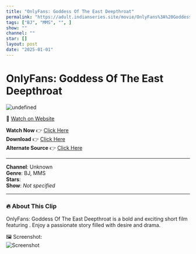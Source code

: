 ```yaml
---
title: "OnlyFans: Goddess Of The East Deepthroat"
permalink: "https://adult.indianseries.site/movie/OnlyFans%3A%20Goddess%20Of%20The%20East%20Deepthroat"
tags: ["BJ", "MMS", "", ]
show: ""
channel: ""
star: []
layout: post
date: "2025-01-01"
---
```


# OnlyFans: Goddess Of The East Deepthroat

![undefined](https://desisins.com/wp-content/uploads/2024/09/Goddess-Of-The-East-DesiSins.com_.jpg)

🔗 [Watch on Website](https://adult.indianseries.site/movie/OnlyFans%3A%20Goddess%20Of%20The%20East%20Deepthroat)

**Watch Now** 👉 [Click Here](https://adult.indianseries.site/movie/OnlyFans%3A%20Goddess%20Of%20The%20East%20Deepthroat)  
**Download** 👉 [Click Here](https://adult.indianseries.site/movie/OnlyFans%3A%20Goddess%20Of%20The%20East%20Deepthroat)  
**Alternate Source** 👉 [Click Here](https://adult.indianseries.site/movie/OnlyFans%3A%20Goddess%20Of%20The%20East%20Deepthroat)

---

**Channel**: Unknown  
**Genre**: BJ, MMS  
**Stars**:   
**Show**: *Not specified*

---

### 🔥 About This Clip

OnlyFans: Goddess Of The East Deepthroat is a bold and exciting short film featuring . Enjoy a passionate story filled with desire and drama.
 
🖼️ Screenshot:  
![Screenshot](https://desisins.com/wp-content/uploads/2024/09/Goddess-Of-The-East-DesiSins.com_.jpg)
